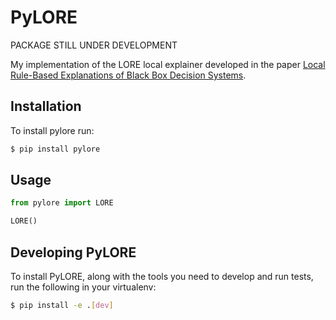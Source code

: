 # PyLORE

PACKAGE STILL UNDER DEVELOPMENT

My implementation of the LORE local explainer developed in the paper [Local Rule-Based Explanations of Black Box Decision Systems](https://arxiv.org/pdf/1805.10820).

## Installation

To install pylore run:

```bash
$ pip install pylore
```

## Usage

```python
from pylore import LORE

LORE()
```

## Developing PyLORE

To install PyLORE, along with the tools you need to develop and run tests, run the following in your virtualenv:

```bash
$ pip install -e .[dev]
```
